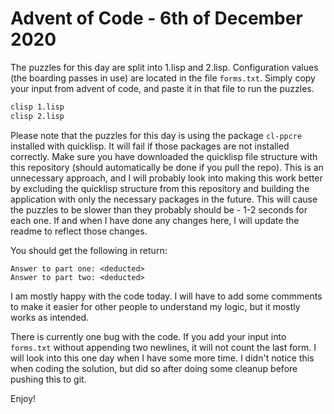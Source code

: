 # Advent of Code - 6th of December 2020

The puzzles for this day are split into 1.lisp and 2.lisp. Configuration values (the boarding passes in use) are located in the file `forms.txt`. Simply copy your input from advent of code, and paste it in that file to run the puzzles.
```bash
clisp 1.lisp
clisp 2.lisp
```

Please note that the puzzles for this day is using the package `cl-ppcre` installed with quicklisp. It will fail if those packages are not installed correctly. Make sure you have downloaded the quicklisp file structure with this repository (should automatically be done if you pull the repo). This is an unnecessary approach, and I will probably look into making this work better by excluding the quicklisp structure from this repository and building the application with only the necessary packages in the future. This will cause the puzzles to be slower than they probably should be - 1-2 seconds for each one. If and when I have done any changes here, I will update the readme to reflect those changes.

You should get the following in return:
```
Answer to part one: <deducted> 
Answer to part two: <deducted>
```

I am mostly happy with the code today. I will have to add some commments to make it easier for other people to understand my logic, but it mostly works as intended.

There is currently one bug with the code. If you add your input into `forms.txt` without appending two newlines, it will not count the last form. I will look into this one day when I have some more time. I didn't notice this when coding the solution, but did so after doing some cleanup before pushing this to git.

Enjoy!
